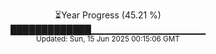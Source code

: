 <p align="center">
⏳Year Progress (45.21 %)<br>
█████████████▁▁▁▁▁▁▁▁▁▁▁▁▁▁▁▁▁ <br>
<sub>Updated: Sun, 15 Jun 2025 00:15:06 GMT</sub>
</p>

